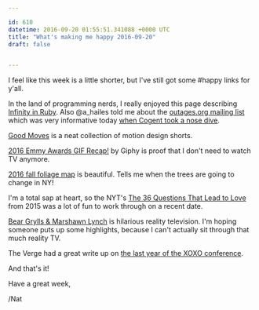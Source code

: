 ```yaml
---

id: 610
datetime: 2016-09-20 01:55:51.341088 +0000 UTC
title: "What's making me happy 2016-09-20"
draft: false


---
```


I feel like this week is a little shorter, but I've still got some #happy links for y'all.


In the land of programming nerds, I really enjoyed this page describing [Infinity in Ruby](http://nithinbekal.com/posts/ruby-infinity/). Also @a_hailes told me about the [outages.org mailing list](https://puck.nether.net/mailman/listinfo/outages) which was very informative today [when Cogent took a nose dive](https://puck.nether.net/pipermail/outages/2016-September/009540.html).

[Good Moves](http://goodmoves.tv/) is a neat collection of motion design shorts.

[2016 Emmy Awards GIF Recap!](https://giphy.com/posts/2016-emmy-awards-gif-recap) by Giphy is proof that I don't need to watch TV anymore.

[2016 fall foliage map](http://kottke.org/16/09/2016-fall-foliage-map) is beautiful. Tells me when the trees are going to change in NY!

I'm a total sap at heart, so the NYT's [The 36 Questions That Lead to Love](http://nyti.ms/1BWQijj) from 2015 was a lot of fun to work through on a recent date.

[Bear Grylls & Marshawn Lynch](https://www.youtube.com/watch?v=eMnKzsYvHAs&feature=youtu.be) is hilarious reality television. I'm hoping someone puts up some highlights, because I can't actually sit through that much reality TV.

The Verge had a great write up on [the last year of the XOXO conference](http://www.theverge.com/2016/9/12/12884834/xoxo-fest-2016-recap).

And that's it!

Have a great week,

/Nat
